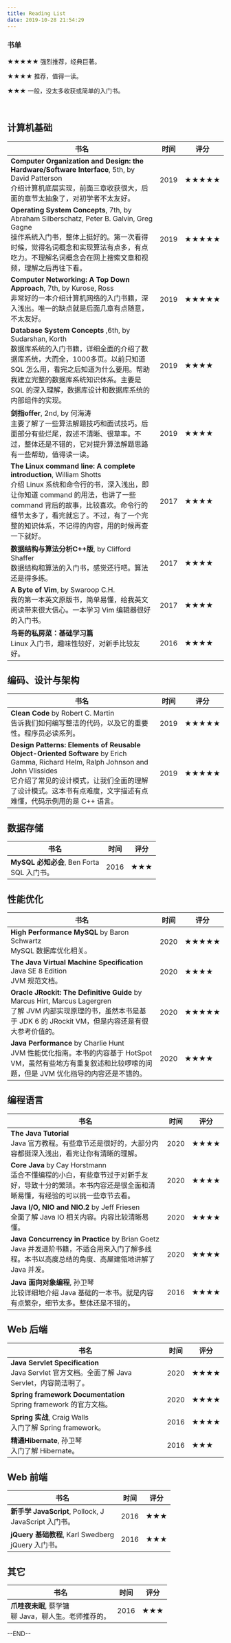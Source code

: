 ```yaml
---
title: Reading List
date: 2019-10-28 21:54:29
---
```


### 书单



★★★★★	强烈推荐，经典巨著。

★★★★       推荐，值得一读。

★★★          一般，没太多收获或简单的入门书。

<br/>

## 计算机基础

| 书名                                                         | 时间 | 评分  |
| ------------------------------------------------------------ | ---- | ----- |
| **Computer Organization and Design: the Hardware/Software Interface**, 5th, by David Patterson<br />介绍计算机底层实现，前面三章收获很大，后面的章节太抽象了，对初学者不太友好。 | 2019 | ★★★★★ |
| **Operating System Concepts**, 7th, by Abraham Silberschatz, Peter B. Galvin, Greg Gagne<br />操作系统入门书，整体上挺好的。第一次看得时候，觉得名词概念和实现算法有点多，有点吃力。不理解名词概念会在网上搜索文章和视频，理解之后再往下看。 | 2019 | ★★★★★ |
| **Computer Networking: A Top Down Approach**, 7th, by Kurose, Ross<br />非常好的一本介绍计算机网络的入门书籍，深入浅出。唯一的缺点就是后面几章有点随意，不太友好。 | 2019 | ★★★★★ |
| **Database System Concepts** ,6th, by Sudarshan, Korth<br />数据库系统的入门书籍，详细全面的介绍了数据库系统，大而全，1000多页。以前只知道 SQL 怎么用，看完之后知道为什么要用。帮助我建立完整的数据库系统知识体系。主要是 SQL 的深入理解，数据库设计和数据库系统的内部组件的实现。 | 2019 | ★★★★  |
| **剑指offer**, 2nd, by 何海涛<br/>主要了解了一些算法解题技巧和面试技巧。后面部分有些烂尾，叙述不清晰、很草率。不过，整体还是不错的，它对提升算法解题思路有一些帮助，值得读一读。 | 2019 | ★★★★  |
| **The Linux command line: A complete introduction**, William Shotts<br />介绍 Linux 系统和命令行的书，深入浅出，即让你知道 command 的用法，也讲了一些 command 背后的故事，比较喜欢。命令行的细节太多了，看完就忘了。不过，有了一个完整的知识体系，不记得的内容，用的时候再查一下就好。 | 2017 | ★★★★  |
| **数据结构与算法分析C++版**, by Clifford Shaffer<br />数据结构和算法的入门书，感觉还行吧。算法还是得多练。 | 2017 | ★★★★  |
| **A Byte of Vim**, by Swaroop C.H.<br />我的第一本英文原版书，简单易懂，给我英文阅读带来很大信心。一本学习 Vim 编辑器很好的入门书。 | 2017 | ★★★★  |
| **鸟哥的私房菜：基础学习篇**<br />Linux 入门书，趣味性较好，对新手比较友好。 | 2016 | ★★★★  |



## 编码、设计与架构

| 书名                                                         | 时间 | 评分  |
| ------------------------------------------------------------ | ---- | ----- |
| **Clean Code** by Robert C. Martin<br />告诉我们如何编写整洁的代码，以及它的重要性。程序员必读系列。 | 2019 | ★★★★★ |
| **Design Patterns: Elements of Reusable Object-Oriented Software** by Erich Gamma, Richard Helm, Ralph Johnson and John Vlissides<br />它介绍了常见的设计模式，让我们全面的理解了设计模式。这本书有点难度，文字描述有点难懂，代码示例用的是 C++ 语言。 | 2019 | ★★★★★ |



## 数据存储

| 书名                                            | 时间 | 评分 |
| ----------------------------------------------- | ---- | ---- |
| **MySQL 必知必会**, Ben Forta<br />SQL 入门书。 | 2016 | ★★★  |



## 性能优化

| 书名                                                         | 时间 | 评分  |
| ------------------------------------------------------------ | ---- | ----- |
| **High Performance MySQL** by Baron Schwartz<br />MySQL 数据库优化相关。 | 2020 | ★★★★★ |
| **The Java Virtual Machine Specification** Java SE 8 Edition<br/>JVM 规范文档。 | 2020 | ★★★★  |
| **Oracle JRockit: The Definitive Guide** by Marcus Hirt, Marcus Lagergren<br/>了解 JVM 内部实现原理的书，虽然本书是基于 JDK 6 的 JRockit VM，但是内容还是有很大参考价值的。 | 2020 | ★★★★★ |
| **Java Performance** by Charlie Hunt<br/>JVM 性能优化指南。本书的内容基于 HotSpot VM，虽然有些地方有重复叙述和比较啰嗦的问题，但是 JVM 优化指导的内容还是不错的。 | 2020 | ★★★★  |



## 编程语言

| 书名                                                         | 时间 | 评分 |
| ------------------------------------------------------------ | ---- | ---- |
| **The Java Tutorial**<br/>Java 官方教程。有些章节还是很好的，大部分内容都挺深入浅出，看完让你有清晰的理解。 | 2020 | ★★★★ |
| **Core Java** by Cay Horstmann<br/>适合不懂编程的小白，有些章节过于对新手友好，导致十分的繁琐。本书内容还是很全面和清晰易懂，有经验的可以挑一些章节去看。 | 2020 | ★★★★ |
| **Java I/O, NIO and NIO.2** by Jeff Friesen<br />全面了解 Java IO 相关内容。内容比较清晰易懂。 | 2020 | ★★★★ |
| **Java Concurrency in Practice** by Brian Goetz<br/>Java 并发进阶书籍，不适合用来入门了解多线程。本书以高度总结的角度、高屋建瓴地讲解了 Java 并发。 | 2020 | ★★★★ |
| **Java 面向对象编程**, 孙卫琴<br />比较详细地介绍 Java 基础的一本书。就是内容有点繁杂，细节太多。整体还是不错的。 | 2016 | ★★★★ |



## Web 后端

| 书名                                                         | 时间 | 评分 |
| ------------------------------------------------------------ | ---- | ---- |
| **Java Servlet Specification**<br/>Java Servlet 官方文档。全面了解 Java Servlet，内容简洁明了。 | 2020 | ★★★★ |
| **Spring framework Documentation**<br/>Spring framework 的官方文档。 | 2020 | ★★★★ |
| **Spring 实战**, Craig Walls<br />入门了解 Spring framework。 | 2016 | ★★★★ |
| **精通Hibernate**, 孙卫琴<br />入门了解 Hibernate。          | 2016 | ★★★  |



## Web 前端

| 书名                                                       | 时间 | 评分 |
| ---------------------------------------------------------- | ---- | ---- |
| **新手学 JavaScript**, Pollock, J<br />JavaScript 入门书。 | 2016 | ★★★  |
| **jQuery 基础教程**, Karl Swedberg<br />jQuery 入门书。    | 2016 | ★★★  |





## 其它

| 书名                                                      | 时间 | 评分 |
| --------------------------------------------------------- | ---- | ---- |
| **爪哇夜未眠**, 蔡学镛<br />聊 Java，聊人生。老师推荐的。 | 2016 | ★★★  |

--END--








